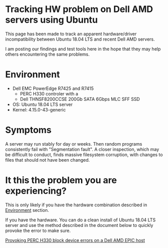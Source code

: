 # Tracking HW problem on Dell AMD servers using Ubuntu
This page has been made to track an apparent hardware/driver incompatibility between Ubuntu 18.04 LTS and recent Dell AMD servers.

I am posting our findings and test tools here in the hope that they may help others encountering the same problems.

# Environment
* Dell EMC PowerEdge R7425 and R7415
  - PERC H330 controler with a
  - Dell THNSF8200CCSE 200Gb SATA 6Gbps MLC SFF SSD
* OS: Ubuntu 18.04 LTS server
* Kernel: 4.15.0-43-generic

# Symptoms
A server may run stably for day or weeks. Then random programs consistently fail with "Segmentation fault". A closer inspection, which may be difficult to conduct, finds massive filesystem corruption, with changes to files that should not have been changed.

# It this the problem you are experiencing?
This is only likely if you have the hardware combination described in [Environment](#Environment) section. 

If you have the hardware. You can do a clean install of Ubuntu 18.04 LTS server and use the method described in the document below to quickly provoke the error to make sure. 

[Provoking PERC H330 block device errors on a Dell AMD EPIC host](AMD-PERC-ERROR.md)